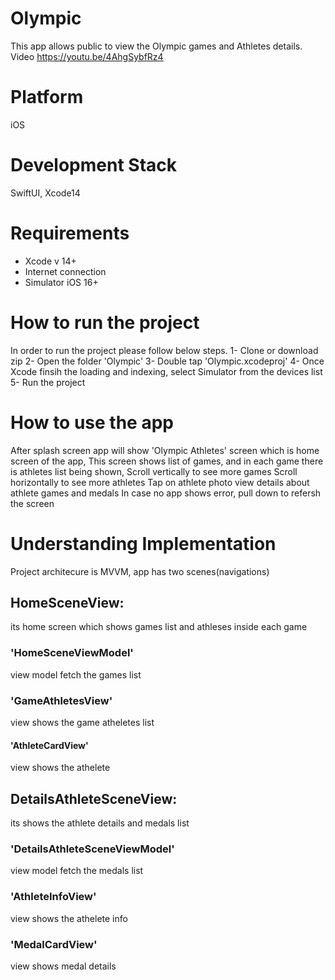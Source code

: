 # Olympic
This app allows public to view the Olympic games and Athletes details.
Video https://youtu.be/4AhgSybfRz4

# Platform
iOS

# Development Stack
SwiftUI, Xcode14

# Requirements
- Xcode v 14+
- Internet connection
- Simulator iOS 16+

# How to run the project
In order to run the project please follow below steps.
1- Clone or download zip
2- Open the folder 'Olympic'
3- Double tap 'Olympic.xcodeproj'
4- Once Xcode finsih the loading and indexing, select Simulator from the devices list
5- Run the project

# How to use the app
After splash screen app will show 'Olympic Athletes' screen which is home screen of the app,
This screen shows list of games, and in each game there is athletes list being shown,
Scroll vertically to see more games
Scroll horizontally to see more athletes
Tap on athlete photo view details about athlete games and medals
In case no app shows error, pull down to refersh the screen

# Understanding Implementation
Project architecure is MVVM, app has two scenes(navigations)
## HomeSceneView: 
its home screen which shows games list and athleses inside each game
### 'HomeSceneViewModel' 
view model fetch the games list
### 'GameAthletesView' 
view shows the game atheletes list
#### 'AthleteCardView' 
view shows the athelete

## DetailsAthleteSceneView: 
its shows the athlete details and medals list
### 'DetailsAthleteSceneViewModel' 
view model fetch the medals list
### 'AthleteInfoView' 
view shows the athelete info
### 'MedalCardView' 
view shows medal details

